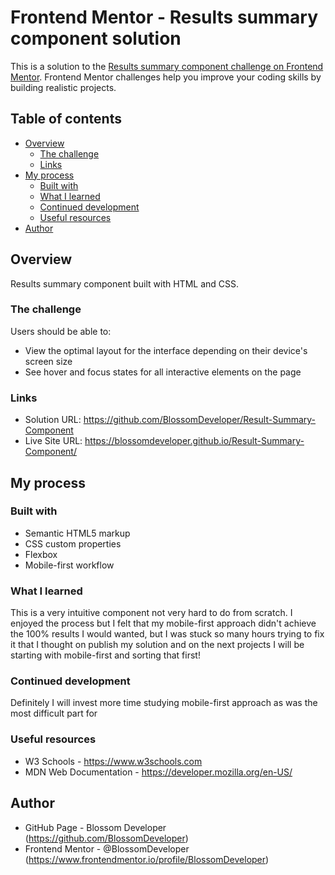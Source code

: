# Frontend Mentor - Results summary component solution

This is a solution to the [Results summary component challenge on Frontend Mentor](https://www.frontendmentor.io/challenges/results-summary-component-CE_K6s0maV). Frontend Mentor challenges help you improve your coding skills by building realistic projects. 

## Table of contents

- [Overview](#overview)
  - [The challenge](#the-challenge)
  - [Links](#links)
- [My process](#my-process)
  - [Built with](#built-with)
  - [What I learned](#what-i-learned)
  - [Continued development](#continued-development)
  - [Useful resources](#useful-resources)
- [Author](#author)


## Overview

Results summary component built with HTML and CSS.


### The challenge

Users should be able to:

- View the optimal layout for the interface depending on their device's screen size
- See hover and focus states for all interactive elements on the page

### Links

- Solution URL: https://github.com/BlossomDeveloper/Result-Summary-Component
- Live Site URL: https://blossomdeveloper.github.io/Result-Summary-Component/

## My process

### Built with

- Semantic HTML5 markup
- CSS custom properties
- Flexbox
- Mobile-first workflow

### What I learned

This is a very intuitive component not very hard to do from scratch. I enjoyed the process but I felt that my mobile-first approach didn't achieve the 100% results I would wanted, but I was stuck so many hours trying to fix it that I thought on publish my solution and on the next projects I will be starting with mobile-first and sorting that first!

### Continued development

Definitely I will invest more time studying mobile-first approach as was the most difficult part for 


### Useful resources

- W3 Schools - https://www.w3schools.com
- MDN Web Documentation - https://developer.mozilla.org/en-US/


## Author

- GitHub Page - Blossom Developer (https://github.com/BlossomDeveloper)
- Frontend Mentor - @BlossomDeveloper (https://www.frontendmentor.io/profile/BlossomDeveloper)

